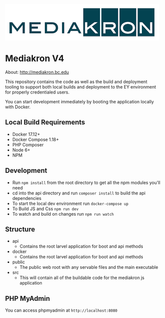 ![MediaKron Banner](mkbanner.png)
# Mediakron V4

About: http://mediakron.bc.edu

This repository contains the code as well as the build and deployment tooling to support both local builds and deployment to the EY environment
for properly credentialed users.

You can start development immediately by booting the application locally with Docker.

## Local Build Requirements

* Docker 17.12+ 
* Docker Compose 1.18+
* PHP Composer
* Node 6+
* NPM

## Development
* Run `npm install` from the root directory to get all the npm modules you'll need
* cd into the api directory and run `composer install` to build the api dependencies
* To start the local dev environment run `docker-compose up`
* To Build JS and Css `npm run dev`
* To watch and build on changes run `npm run watch`


## Structure
* api
  * Contains the root larvel application for boot and api methods
* docker
  * Contains the root larvel application for boot and api methods
* public
  * The public web root with any servable files and the main executable
* src
  * This will contain all of the buildable code for the mediakron js application

## PHP MyAdmin 
You can access phpmyadmin at `http://localhost:8080`
